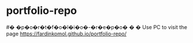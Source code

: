 # portfolio-repo
#� �p�o�r�t�f�o�l�i�o�-�r�e�p�o�
�
�
Use PC to visit the page https://fardinkomol.github.io/portfolio-repo/
